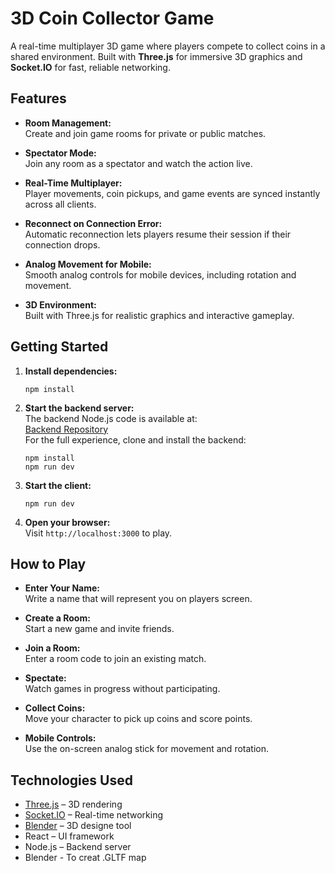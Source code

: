 # 3D Coin Collector Game

A real-time multiplayer 3D game where players compete to collect coins in a shared environment. Built with **Three.js** for immersive 3D graphics and **Socket.IO** for fast, reliable networking.

## Features

- **Room Management:**  
  Create and join game rooms for private or public matches.

- **Spectator Mode:**  
  Join any room as a spectator and watch the action live.

- **Real-Time Multiplayer:**  
  Player movements, coin pickups, and game events are synced instantly across all clients.

- **Reconnect on Connection Error:**  
  Automatic reconnection lets players resume their session if their connection drops.

- **Analog Movement for Mobile:**  
  Smooth analog controls for mobile devices, including rotation and movement.

- **3D Environment:**  
  Built with Three.js for realistic graphics and interactive gameplay.

## Getting Started

1. **Install dependencies:**

   ```
   npm install
   ```

2. **Start the backend server:**  
   The backend Node.js code is available at:  
   [Backend Repository](https://github.com/DavidMeseha/Game-v1-server)  
   For the full experience, clone and install the backend:

   ```
   npm install
   npm run dev
   ```

3. **Start the client:**

   ```
   npm run dev
   ```

4. **Open your browser:**  
   Visit `http://localhost:3000` to play.

## How to Play

- **Enter Your Name:**  
  Write a name that will represent you on players screen.

- **Create a Room:**  
  Start a new game and invite friends.

- **Join a Room:**  
  Enter a room code to join an existing match.

- **Spectate:**  
  Watch games in progress without participating.

- **Collect Coins:**  
  Move your character to pick up coins and score points.

- **Mobile Controls:**  
  Use the on-screen analog stick for movement and rotation.

## Technologies Used

- [Three.js](https://threejs.org/) – 3D rendering
- [Socket.IO](https://socket.io/) – Real-time networking
- [Blender](https://www.blender.org/) – 3D designe tool
- React – UI framework
- Node.js – Backend server
- Blender - To creat .GLTF map
